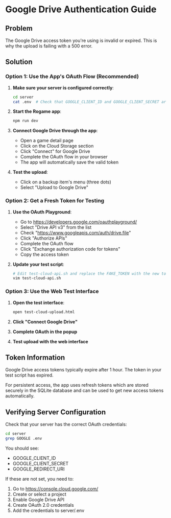 # Google Drive Authentication Guide

## Problem
The Google Drive access token you're using is invalid or expired. This is why the upload is failing with a 500 error.

## Solution

### Option 1: Use the App's OAuth Flow (Recommended)

1. **Make sure your server is configured correctly**:
   ```bash
   cd server
   cat .env  # Check that GOOGLE_CLIENT_ID and GOOGLE_CLIENT_SECRET are set
   ```

2. **Start the Rogame app**:
   ```bash
   npm run dev
   ```

3. **Connect Google Drive through the app**:
   - Open a game detail page
   - Click on the Cloud Storage section
   - Click "Connect" for Google Drive
   - Complete the OAuth flow in your browser
   - The app will automatically save the valid token

4. **Test the upload**:
   - Click on a backup item's menu (three dots)
   - Select "Upload to Google Drive"

### Option 2: Get a Fresh Token for Testing

1. **Use the OAuth Playground**:
   - Go to https://developers.google.com/oauthplayground/
   - Select "Drive API v3" from the list
   - Check "https://www.googleapis.com/auth/drive.file"
   - Click "Authorize APIs"
   - Complete the OAuth flow
   - Click "Exchange authorization code for tokens"
   - Copy the access token

2. **Update your test script**:
   ```bash
   # Edit test-cloud-api.sh and replace the FAKE_TOKEN with the new token
   vim test-cloud-api.sh
   ```

### Option 3: Use the Web Test Interface

1. **Open the test interface**:
   ```bash
   open test-cloud-upload.html
   ```

2. **Click "Connect Google Drive"**

3. **Complete OAuth in the popup**

4. **Test upload with the web interface**

## Token Information

Google Drive access tokens typically expire after 1 hour. The token in your test script has expired. 

For persistent access, the app uses refresh tokens which are stored securely in the SQLite database and can be used to get new access tokens automatically.

## Verifying Server Configuration

Check that your server has the correct OAuth credentials:

```bash
cd server
grep GOOGLE .env
```

You should see:
- GOOGLE_CLIENT_ID
- GOOGLE_CLIENT_SECRET
- GOOGLE_REDIRECT_URI

If these are not set, you need to:
1. Go to https://console.cloud.google.com/
2. Create or select a project
3. Enable Google Drive API
4. Create OAuth 2.0 credentials
5. Add the credentials to server/.env